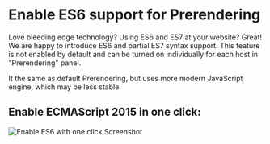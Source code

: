 # Enable ES6 support for Prerendering

Love bleeding edge technology? Using ES6 and ES7 at your website? Great! We are happy to introduce ES6 and partial ES7 syntax support. This feature is not enabled by default and can be turned on individually for each host in "Prerendering" panel.

It the same as default Prerendering, but uses more modern JavaScript engine, which may be less stable.

## Enable ECMAScript 2015 in one click:

![Enable ES6 with one click Screenshot](https://github.com/veliovgroup/ostrio/blob/master/docs/prerendering/prerendering-es6.png?raw=true)
